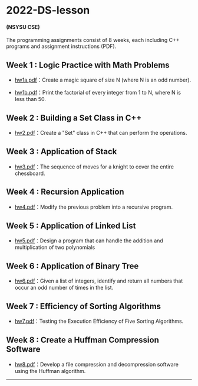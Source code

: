 # 2022-DS-lesson
<h4> (NSYSU CSE) </h4>
<p>The programming assignments consist of 8 weeks, each including C++ programs and assignment instructions (PDF).


## Week 1 : Logic Practice with Math Problems

- [hw1a.pdf](HW1/hw1a.pdf)：Create a magic square of size N (where N is an odd number).

- [hw1b.pdf](HW1/hw1b.pdf)：Print the factorial of every integer from 1 to N, where N is less than 50.
  

## Week 2 : Building a Set Class in C++

- [hw2.pdf](HW2/hw2.pdf)：Create a "Set" class in C++ that can perform the operations.
  

## Week 3 : Application of Stack

- [hw3.pdf](HW3/hw3.pdf)：The sequence of moves for a knight to cover the entire chessboard.
  
  
## Week 4 : Recursion Application

- [hw4.pdf](HW4/hw4.pdf)：Modify the previous problem into a recursive program.
  

## Week 5 : Application of Linked List

- [hw5.pdf](HW5/hw5.pdf)：Design a program that can handle the addition and multiplication of two polynomials
  

## Week 6 : Application of Binary Tree     

- [hw6.pdf](HW6/hw6.pdf)：Given a list of integers, identify and return all numbers that occur an odd number of times in the list.
  

## Week 7 : Efficiency of Sorting Algorithms

- [hw7.pdf](HW7/hw7.pdf)：Testing the Execution Efficiency of Five Sorting Algorithms.
  

## Week 8 : Create a Huffman Compression Software

- [hw8.pdf](HW8/hw8.pdf)：Develop a file compression and decompression software using the Huffman algorithm.








---
  

